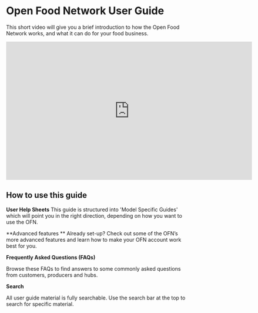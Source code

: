 # Open Food Network User Guide

This short video will give you a brief introduction to how the Open Food Network works, and what it can do for your food business.

<iframe width="669" height="376" src="https://www.youtube.com/embed/eA3IcMUnU14" frameborder="0" allowfullscreen></iframe> 

## How to use this guide

**User Help Sheets**
This guide is structured into 'Model Specific Guides' which will point you in the right direction, depending on how you want to use the OFN. 

**Advanced features **
Already set-up? Check out some of the OFN’s more advanced features and learn how to make your OFN account work best for you.

**Frequently Asked Questions \(FAQs\)**

Browse these FAQs to find answers to some commonly asked questions from customers, producers and hubs.

**Search**

All user guide material is fully searchable. Use the search bar at the top to search for specific material.